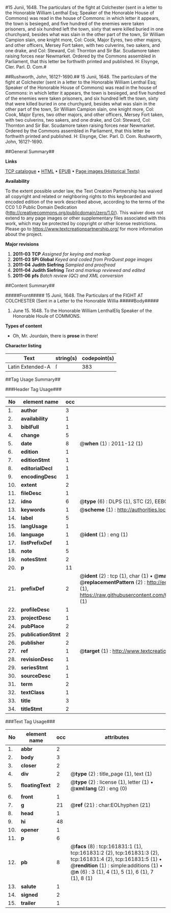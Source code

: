 #15 Junii, 1648. The particulars of the fight at Colchester (sent in a letter to the Honorable William Lenthal Esq; Speaker of the Honorable House of Commons) was read in the house of Commons: in which letter it appears, the town is besieged, and five hundred of the enemies were taken prisoners, and six hundred left the town, sixty that were killed buried in one churchyard, besides what was slain in the other part of the town, Sir William Campion slain, one knight more, Col: Cook, Major Eyres, two other majors, and other officers, Mersey Fort taken, with two culverins, two sakers, and one drake, and Col: Steward, Col: Thornton and Sir Bar. Scudamore taken raising forces near Newmarket. Ordered by the Commons assembled in Parliament, that this letter be forthwith printed and published. H: Elsynge, Cler. Parl. D. Com.#

##Rushworth, John, 1612?-1690.##
15 Junii, 1648. The particulars of the fight at Colchester (sent in a letter to the Honorable William Lenthal Esq; Speaker of the Honorable House of Commons) was read in the house of Commons: in which letter it appears, the town is besieged, and five hundred of the enemies were taken prisoners, and six hundred left the town, sixty that were killed buried in one churchyard, besides what was slain in the other part of the town, Sir William Campion slain, one knight more, Col: Cook, Major Eyres, two other majors, and other officers, Mersey Fort taken, with two culverins, two sakers, and one drake, and Col: Steward, Col: Thornton and Sir Bar. Scudamore taken raising forces near Newmarket. Ordered by the Commons assembled in Parliament, that this letter be forthwith printed and published. H: Elsynge, Cler. Parl. D. Com.
Rushworth, John, 1612?-1690.

##General Summary##

**Links**

[TCP catalogue](http://www.ota.ox.ac.uk/tcp/)  • 
[HTML](http://tei.it.ox.ac.uk/tcp/Texts-HTML/free/A92/A92120.html)  • 
[EPUB](http://tei.it.ox.ac.uk/tcp/Texts-EPUB/free/A92/A92120.epub) • 
[Page images (Historical Texts)](https://historicaltexts.jisc.ac.uk/eebo-99863366e)

**Availability**

To the extent possible under law, the Text Creation Partnership has waived all copyright and related or neighboring rights to this keyboarded and encoded edition of the work described above, according to the terms of the CC0 1.0 Public Domain Dedication (http://creativecommons.org/publicdomain/zero/1.0/). This waiver does not extend to any page images or other supplementary files associated with this work, which may be protected by copyright or other license restrictions. Please go to https://www.textcreationpartnership.org/ for more information about the project.

**Major revisions**

1. __2011-03__ __TCP__ *Assigned for keying and markup*
1. __2011-03__ __SPi Global__ *Keyed and coded from ProQuest page images*
1. __2011-04__ __Judith Siefring__ *Sampled and proofread*
1. __2011-04__ __Judith Siefring__ *Text and markup reviewed and edited*
1. __2011-06__ __pfs__ *Batch review (QC) and XML conversion*

##Content Summary##

#####Front#####
15 Junii, 1648. The Particulars of the FIGHT AT COLCHESTER (Sent in a Letter to the
Honorable Willia
#####Body#####

1. June 15. 1648. To the Honorable William LenthalEſq Speaker
of the Honorable Houſe of COMMONS.

**Types of content**

  * Oh, Mr. Jourdain, there is **prose** in there!

**Character listing**


|Text|string(s)|codepoint(s)|
|---|---|---|
|Latin Extended-A|ſ|383|

##Tag Usage Summary##

###Header Tag Usage###

|No|element name|occ|attributes|
|---|---|---|---|
|1.|__author__|3||
|2.|__availability__|1||
|3.|__biblFull__|1||
|4.|__change__|5||
|5.|__date__|8| @__when__ (1) : 2011-12 (1)|
|6.|__edition__|1||
|7.|__editionStmt__|1||
|8.|__editorialDecl__|1||
|9.|__encodingDesc__|1||
|10.|__extent__|2||
|11.|__fileDesc__|1||
|12.|__idno__|6| @__type__ (6) : DLPS (1), STC (2), EEBO-CITATION (1), PROQUEST (1), VID (1)|
|13.|__keywords__|1| @__scheme__ (1) : http://authorities.loc.gov/ (1)|
|14.|__label__|5||
|15.|__langUsage__|1||
|16.|__language__|1| @__ident__ (1) : eng (1)|
|17.|__listPrefixDef__|1||
|18.|__note__|5||
|19.|__notesStmt__|2||
|20.|__p__|11||
|21.|__prefixDef__|2| @__ident__ (2) : tcp (1), char (1)  •  @__matchPattern__ (2) : ([0-9\-]+):([0-9IVX]+) (1), (.+) (1)  •  @__replacementPattern__ (2) : http://eebo.chadwyck.com/downloadtiff?vid=$1&page=$2 (1), https://raw.githubusercontent.com/textcreationpartnership/Texts/master/tcpchars.xml#$1 (1)|
|22.|__profileDesc__|1||
|23.|__projectDesc__|1||
|24.|__pubPlace__|2||
|25.|__publicationStmt__|2||
|26.|__publisher__|2||
|27.|__ref__|1| @__target__ (1) : http://www.textcreationpartnership.org/docs/. (1)|
|28.|__revisionDesc__|1||
|29.|__seriesStmt__|1||
|30.|__sourceDesc__|1||
|31.|__term__|2||
|32.|__textClass__|1||
|33.|__title__|3||
|34.|__titleStmt__|2||


###Text Tag Usage###

|No|element name|occ|attributes|
|---|---|---|---|
|1.|__abbr__|2||
|2.|__body__|3||
|3.|__closer__|2||
|4.|__div__|2| @__type__ (2) : title_page (1), text (1)|
|5.|__floatingText__|2| @__type__ (2) : license (1), letter (1)  •  @__xml:lang__ (2) : eng (0)|
|6.|__front__|1||
|7.|__g__|21| @__ref__ (21) : char:EOLhyphen (21)|
|8.|__head__|1||
|9.|__hi__|48||
|10.|__opener__|1||
|11.|__p__|6||
|12.|__pb__|8| @__facs__ (8) : tcp:161831:1 (1), tcp:161831:2 (2), tcp:161831:3 (2), tcp:161831:4 (2), tcp:161831:5 (1)  •  @__rendition__ (1) : simple:additions (1)  •  @__n__ (6) : 3 (1), 4 (1), 5 (1), 6 (1), 7 (1), 8 (1)|
|13.|__salute__|1||
|14.|__signed__|2||
|15.|__trailer__|1||
